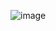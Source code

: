 ![image](https://github.com/SarfarazQadir/Loops-Iterations-in-C-/assets/144503703/9559a1d9-f15a-4429-aa90-f02c26b475df)
